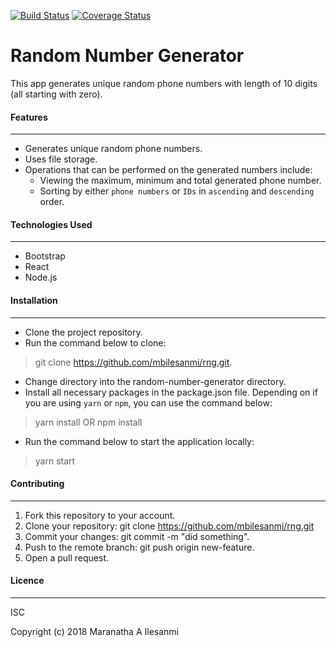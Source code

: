 [![Build Status](https://travis-ci.org/mbilesanmi/rng.svg?branch=master)](https://travis-ci.org/mbilesanmi/rng)
[![Coverage Status](https://coveralls.io/repos/github/mbilesanmi/rng/badge.svg?branch=master)](https://coveralls.io/github/mbilesanmi/rng?branch=master)

# Random Number Generator
This app generates unique random phone numbers with length of 10 digits (all starting with zero).

#### Features
---

* Generates unique random phone numbers.
* Uses file storage.
* Operations that can be performed on the generated numbers include:
  - Viewing the maximum, minimum and total generated phone number.
  - Sorting by either `phone numbers` or `IDs` in `ascending` and `descending` order.

#### Technologies Used
---

- Bootstrap
- React
- Node.js

#### Installation
---

- Clone the project repository.
- Run the command below to clone:
> git clone https://github.com/mbilesanmi/rng.git.
- Change directory into the random-number-generator directory.
- Install all necessary packages in the package.json file. Depending on if you are using `yarn` or `npm`, you can use the command below:
> yarn install
OR
> npm install
- Run the command below to start the application locally:
> yarn start


#### Contributing
---

1. Fork this repository to your account.
2. Clone your repository: git clone https://github.com/mbilesanmi/rng.git
4. Commit your changes: git commit -m "did something".
5. Push to the remote branch: git push origin new-feature.
6. Open a pull request.

#### Licence
---

ISC

Copyright (c) 2018 Maranatha A Ilesanmi
